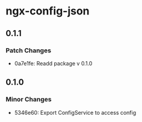 # ngx-config-json

## 0.1.1

### Patch Changes

- 0a7e1fe: Readd package v 0.1.0

## 0.1.0

### Minor Changes

- 5346e60: Export ConfigService to access config

